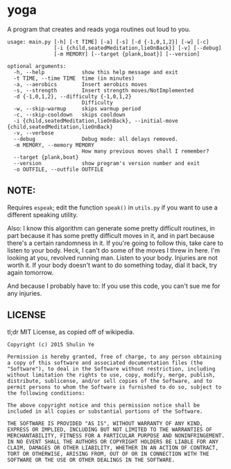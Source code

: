 # yoga
A program that creates and reads yoga routines out loud to you.

    usage: main.py [-h] [-t TIME] [-a] [-s] [-d {-1,0,1,2}] [-w] [-c]
                   [-i {child,seatedMeditation,lieOnBack}] [-v] [--debug]
                   [-m MEMORY] [--target {plank,boat}] [--version]

    optional arguments:
      -h, --help            show this help message and exit
      -t TIME, --time TIME  time (in minutes)
      -a, --aerobics        Insert aerobics moves
      -s, --strength        Insert strength moves/NotImplemented
      -d {-1,0,1,2}, --difficulty {-1,0,1,2}
                            Difficulty
      -w, --skip-warmup     skips warmup period
      -c, --skip-cooldown   skips cooldown
      -i {child,seatedMeditation,lieOnBack}, --initial-move {child,seatedMeditation,lieOnBack}
      -v, --verbose
      --debug               Debug mode: all delays removed.
      -m MEMORY, --memory MEMORY
                            How many previous moves shall I remember?
      --target {plank,boat}
      --version             show program's version number and exit
      -o OUTFILE, --outfile OUTFILE
     
## NOTE:
Requires `espeak`; edit the function `speak()` in `utils.py` if you want to use a different speaking utility.

Also: I know this algorithm can generate some pretty difficult routines, in part because it has some pretty difficult moves in it, and in part because there's a certain randomness in it. If you're going to follow this, take care to listen to your body. Heck, I can't do some of the moves I threw in here. I'm looking at you, revolved running man. Listen to your body. Injuries are not worth it. If your body doesn't want to do something today, dial it back, try again tomorrow.

And because I probably have to: If you use this code, you can't sue me for any injuries.

## LICENSE

tl;dr MIT License, as copied off of wikipedia.

`Copyright (c) 2015 Shulin Ye`

`Permission is hereby granted, free of charge, to any person obtaining a copy of this software and associated documentation files (the "Software"), to deal in the Software without restriction, including without limitation the rights to use, copy, modify, merge, publish, distribute, sublicense, and/or sell copies of the Software, and to permit persons to whom the Software is furnished to do so, subject to the following conditions:`

`The above copyright notice and this permission notice shall be included in all copies or substantial portions of the Software.`

`THE SOFTWARE IS PROVIDED "AS IS", WITHOUT WARRANTY OF ANY KIND, EXPRESS OR IMPLIED, INCLUDING BUT NOT LIMITED TO THE WARRANTIES OF MERCHANTABILITY, FITNESS FOR A PARTICULAR PURPOSE AND NONINFRINGEMENT. IN NO EVENT SHALL THE AUTHORS OR COPYRIGHT HOLDERS BE LIABLE FOR ANY CLAIM, DAMAGES OR OTHER LIABILITY, WHETHER IN AN ACTION OF CONTRACT, TORT OR OTHERWISE, ARISING FROM, OUT OF OR IN CONNECTION WITH THE SOFTWARE OR THE USE OR OTHER DEALINGS IN THE SOFTWARE.`
